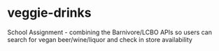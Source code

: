 # veggie-drinks
School Assignment - combining the Barnivore/LCBO APIs so users can search for vegan beer/wine/liquor and check in store availability
